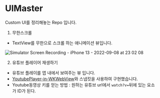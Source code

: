# UIMaster
Custom UI를 정리해놓는 Repo 입니다.

1. 무한스크롤 
- TextView를 무한으로 스크롤 하는 애니메이션 뷰입니다.

![Simulator Screen Recording - iPhone 13 - 2022-09-08 at 23 02 08](https://user-images.githubusercontent.com/96224311/189142398-1e05e1ba-b07c-475d-9b13-f13da2a1ea08.gif)

2. 유튜브 플레이어 재생하기 
- 유튜브 플레이를 앱 내에서 보여주는 뷰 입니다.
- [YoutubePlayer-in-WKWebView](https://github.com/hmhv/YoutubePlayer-in-WKWebView)와 스냅킷을 사용하여 구현했습니다.
- Youtube동영상 키를 얻는 방법 : 원하는 유튜브 url에서 ```watch?v=```뒤에 있는 요소가 ID가 된다.

